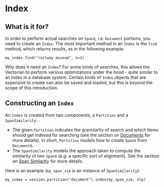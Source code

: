 # Index

## What is it for?

In order to perform actual searches on `Span`s, i.e. `Document` portions,
you need to create an `Index`. The most important method in an `Index` is
the `find` method, which returns results, as in the following example:

```
my_index.find("railway museum", n=1)
```

Why does it need an `Index`? For some kinds of searches, this allows the
Vectorian to perform various optimizations under the hood - quite similar
to an index in a database system. Certain kinds of `Index` objects that are
expensive to create can also be saved and loaded, but this is beyond the
scope of this introduction.

## Constructing an `Index`

An `Index` is created from two components, a `Partition` and a `SpanSimilarity`:

* The given `Partition` indicates the granularity of search and which items
should get indexed for searching (see the section on [Documents](../documents)
for more details). In short, `Partition` models how to create `Span`s from
`Document`s.
* The `SpanSimilarity` models the approach taken to compute the similarity
of two `Span`s (e.g. a specific sort of alignment). See the section on
[Span Similarity](../sim_span) for more details.

Here is an example (`my_span_sim` is an instance of `SpanSimilarity`):

```
my_index = session.partition("document").index(my_span_sim, nlp)
```
